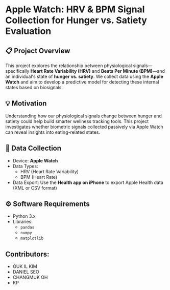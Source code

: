 # Apple Watch: HRV & BPM Signal Collection for Hunger vs. Satiety Evaluation

## 📋 Project Overview

This project explores the relationship between physiological signals—specifically **Heart Rate Variability (HRV)** and **Beats Per Minute (BPM)**—and an individual's state of **hunger vs. satiety**. We collect data using the **Apple Watch** and aim to develop a predictive model for detecting these internal states based on biosignals.

## 💡 Motivation

Understanding how our physiological signals change between hunger and satiety could help build smarter wellness tracking tools. This project investigates whether biometric signals collected passively via Apple Watch can reveal insights into eating-related states.

## 📱 Data Collection

- Device: **Apple Watch**
- Data Types: 
  - HRV (Heart Rate Variability)
  - BPM (Heart Rate)
- Data Export: Use the **Health app on iPhone** to export Apple Health data (XML or CSV format)

## ⚙️ Software Requirements

- Python 3.x
- Libraries:
  - `pandas`
  - `numpy`
  - `matplotlib`

## Contributors:
- GUK IL KIM 
- DANIEL SEO 
- CHANGMUK OH
- KP 
